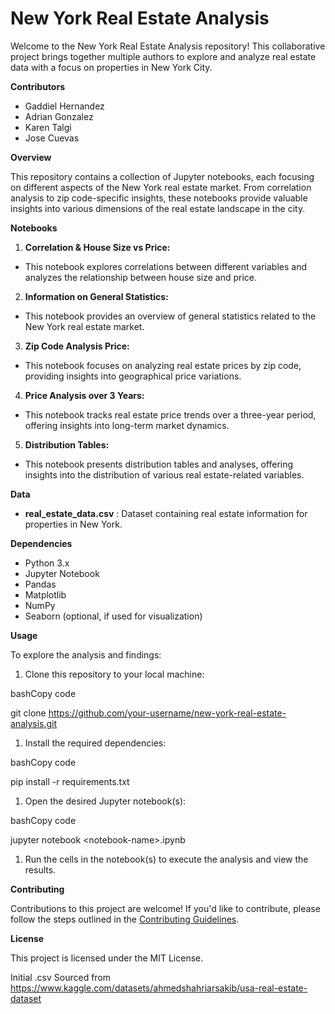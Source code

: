 # **New York Real Estate Analysis**

Welcome to the New York Real Estate Analysis repository! This collaborative project brings together multiple authors to explore and analyze real estate data with a focus on properties in New York City.

**Contributors**

- Gaddiel Hernandez
- Adrian Gonzalez
- Karen Talgi
- Jose Cuevas

**Overview**

This repository contains a collection of Jupyter notebooks, each focusing on different aspects of the New York real estate market. From correlation analysis to zip code-specific insights, these notebooks provide valuable insights into various dimensions of the real estate landscape in the city.

**Notebooks**

1. **Correlation & House Size vs Price:**
  - This notebook explores correlations between different variables and analyzes the relationship between house size and price.
2. **Information on General Statistics:**
  - This notebook provides an overview of general statistics related to the New York real estate market.
3. **Zip Code Analysis Price:**
  - This notebook focuses on analyzing real estate prices by zip code, providing insights into geographical price variations.
4. **Price Analysis over 3 Years:**
  - This notebook tracks real estate price trends over a three-year period, offering insights into long-term market dynamics.
5. **Distribution Tables:**
  - This notebook presents distribution tables and analyses, offering insights into the distribution of various real estate-related variables.

**Data**

- **real\_estate\_data.csv** : Dataset containing real estate information for properties in New York.

**Dependencies**

- Python 3.x
- Jupyter Notebook
- Pandas
- Matplotlib
- NumPy
- Seaborn (optional, if used for visualization)

**Usage**

To explore the analysis and findings:

1. Clone this repository to your local machine:

bashCopy code

git clone https://github.com/your-username/new-york-real-estate-analysis.git

1. Install the required dependencies:

bashCopy code

pip install -r requirements.txt

1. Open the desired Jupyter notebook(s):

bashCopy code

jupyter notebook \<notebook-name\>.ipynb

1. Run the cells in the notebook(s) to execute the analysis and view the results.

**Contributing**

Contributions to this project are welcome! If you'd like to contribute, please follow the steps outlined in the [Contributing Guidelines](https://chat.openai.com/c/CONTRIBUTING.md).

**License**

This project is licensed under the MIT License.

Initial .csv Sourced from https://www.kaggle.com/datasets/ahmedshahriarsakib/usa-real-estate-dataset



